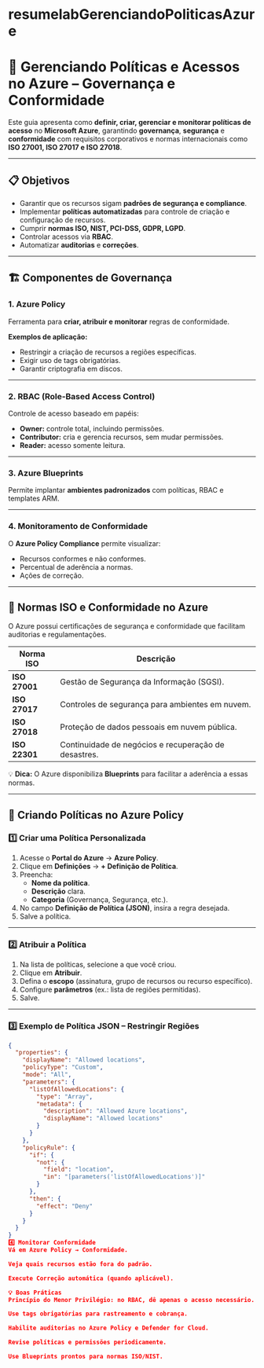 # resumelabGerenciandoPoliticasAzure

# 🔐 Gerenciando Políticas e Acessos no Azure – Governança e Conformidade

Este guia apresenta como **definir, criar, gerenciar e monitorar políticas de acesso** no **Microsoft Azure**, garantindo **governança**, **segurança** e **conformidade** com requisitos corporativos e normas internacionais como **ISO 27001, ISO 27017 e ISO 27018**.

---

## 📋 Objetivos
- Garantir que os recursos sigam **padrões de segurança e compliance**.
- Implementar **políticas automatizadas** para controle de criação e configuração de recursos.
- Cumprir **normas ISO, NIST, PCI-DSS, GDPR, LGPD**.
- Controlar acessos via **RBAC**.
- Automatizar **auditorias** e **correções**.

---

## 🏗 Componentes de Governança

### **1. Azure Policy**
Ferramenta para **criar, atribuir e monitorar** regras de conformidade.

**Exemplos de aplicação:**
- Restringir a criação de recursos a regiões específicas.
- Exigir uso de tags obrigatórias.
- Garantir criptografia em discos.

---

### **2. RBAC (Role-Based Access Control)**
Controle de acesso baseado em papéis:
- **Owner:** controle total, incluindo permissões.
- **Contributor:** cria e gerencia recursos, sem mudar permissões.
- **Reader:** acesso somente leitura.

---

### **3. Azure Blueprints**
Permite implantar **ambientes padronizados** com políticas, RBAC e templates ARM.

---

### **4. Monitoramento de Conformidade**
O **Azure Policy Compliance** permite visualizar:
- Recursos conformes e não conformes.
- Percentual de aderência a normas.
- Ações de correção.

---

## 📜 Normas ISO e Conformidade no Azure

O Azure possui certificações de segurança e conformidade que facilitam auditorias e regulamentações.

| Norma ISO       | Descrição                                                                 |
|-----------------|---------------------------------------------------------------------------|
| **ISO 27001**   | Gestão de Segurança da Informação (SGSI).                                 |
| **ISO 27017**   | Controles de segurança para ambientes em nuvem.                           |
| **ISO 27018**   | Proteção de dados pessoais em nuvem pública.                              |
| **ISO 22301**   | Continuidade de negócios e recuperação de desastres.                      |

💡 **Dica:** O Azure disponibiliza **Blueprints** para facilitar a aderência a essas normas.

---

## 🚀 Criando Políticas no Azure Policy

### **1️⃣ Criar uma Política Personalizada**
1. Acesse o **Portal do Azure** → **Azure Policy**.
2. Clique em **Definições** → **+ Definição de Política**.
3. Preencha:
   - **Nome da política**.
   - **Descrição** clara.
   - **Categoria** (Governança, Segurança, etc.).
4. No campo **Definição de Política (JSON)**, insira a regra desejada.
5. Salve a política.

---

### **2️⃣ Atribuir a Política**
1. Na lista de políticas, selecione a que você criou.
2. Clique em **Atribuir**.
3. Defina o **escopo** (assinatura, grupo de recursos ou recurso específico).
4. Configure **parâmetros** (ex.: lista de regiões permitidas).
5. Salve.

---

### **3️⃣ Exemplo de Política JSON – Restringir Regiões**
```json
{
  "properties": {
    "displayName": "Allowed locations",
    "policyType": "Custom",
    "mode": "All",
    "parameters": {
      "listOfAllowedLocations": {
        "type": "Array",
        "metadata": {
          "description": "Allowed Azure locations",
          "displayName": "Allowed locations"
        }
      }
    },
    "policyRule": {
      "if": {
        "not": {
          "field": "location",
          "in": "[parameters('listOfAllowedLocations')]"
        }
      },
      "then": {
        "effect": "Deny"
      }
    }
  }
}
4️⃣ Monitorar Conformidade
Vá em Azure Policy → Conformidade.

Veja quais recursos estão fora do padrão.

Execute Correção automática (quando aplicável).

💡 Boas Práticas
Princípio do Menor Privilégio: no RBAC, dê apenas o acesso necessário.

Use tags obrigatórias para rastreamento e cobrança.

Habilite auditorias no Azure Policy e Defender for Cloud.

Revise políticas e permissões periodicamente.

Use Blueprints prontos para normas ISO/NIST.

